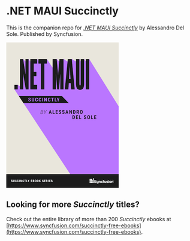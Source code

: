 # .NET MAUI Succinctly

This is the companion repo for [*.NET MAUI Succinctly*](https://www.syncfusion.com/succinctly-free-ebooks/dotnet-maui-succinctly) by Alessandro Del Sole. Published by Syncfusion.

[![cover](https://github.com/SyncfusionSuccinctlyE-Books/.NET-MAUI-Succinctly/blob/main/cover.png)](https://www.syncfusion.com/succinctly-free-ebooks/dotnet-maui-succinctly)

## Looking for more _Succinctly_ titles?

Check out the entire library of more than 200 _Succinctly_ ebooks at [https://www.syncfusion.com/succinctly-free-ebooks](https://www.syncfusion.com/succinctly-free-ebooks).
